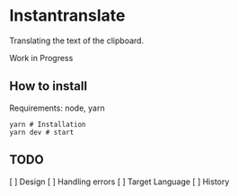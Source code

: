 # Instantranslate

Translating the text of the clipboard.

Work in Progress

## How to install

Requirements: node, yarn

```
yarn # Installation
yarn dev # start
```

## TODO

[ ] Design
[ ] Handling errors
[ ] Target Language
[ ] History